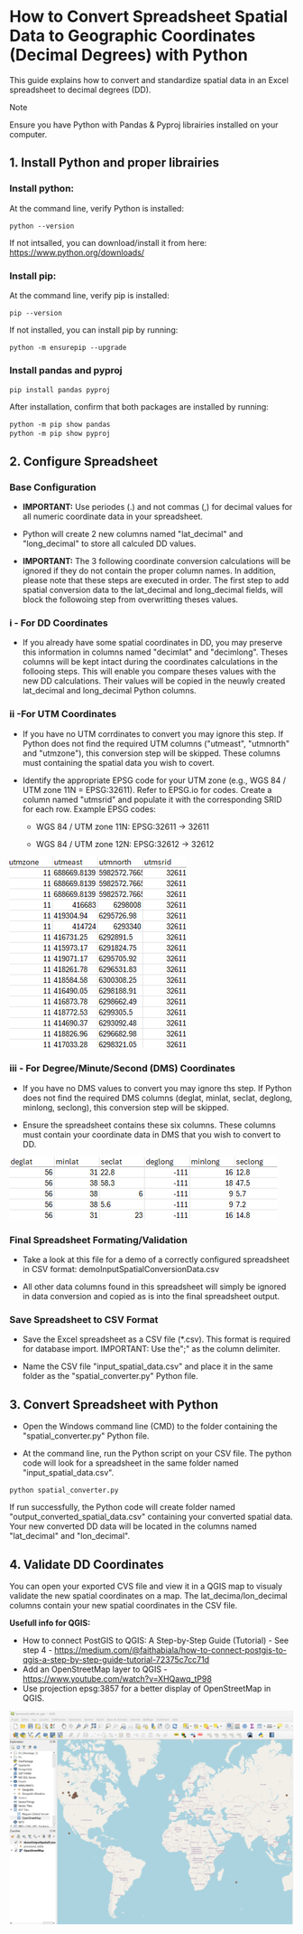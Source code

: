 # How to Convert Spreadsheet Spatial Data to Geographic Coordinates (Decimal Degrees) with Python

This guide explains how to convert and standardize spatial data in an Excel spreadsheet to decimal degrees (DD).

>[!NOTE]
>Ensure you have Python with Pandas & Pyproj librairies installed on your computer.

## 1. Install Python and proper librairies 

### Install python: 

At the command line, verify Python is installed: 
```
python --version
```

If not intsalled, you can download/install it from here: https://www.python.org/downloads/


### Install pip: 

At the command line, verify pip is installed:
```
pip --version
```

If not installed, you can install pip by running:
```
python -m ensurepip --upgrade
```

### Install pandas and pyproj

```
pip install pandas pyproj 
```

After installation, confirm that both packages are installed by running:
```
python -m pip show pandas
python -m pip show pyproj
```

## 2. Configure Spreadsheet

### Base Configuration

- **IMPORTANT:** Use periodes (.) and not commas (,) for decimal values for all numeric coordinate data in your spreadsheet.

- Python will create 2 new columns named "lat_decimal" and "long_decimal" to store all calculed DD values.

- **IMPORTANT:** The 3 following coordinate conversion calculations will be ignored if they do not contain the proper column names. In addition, please note that these steps are executed in order. The first step to add spatial conversion data to the lat_decimal and long_decimal fields, will block the followoing step from overwritting theses values.  

### i - For DD Coordinates

- If you already have some spatial coordinates in DD, you may preserve this information in columns named "decimlat" and "decimlong". Theses columns will be kept intact during the coordinates calculations in the follooing steps. This will enable you compare theses values with the new DD calculations. Their values will be copied in the neuwly created lat_decimal and long_decimal Python columns.


### ii -For UTM Coordinates

- If you have no UTM corrdinates to convert you may ignore this step. If Python does not find the required UTM columns ("utmeast", "utmnorth" and "utmzone"), this conversion step will be skipped. These columns must containing the spatial data you wish to covert.

- Identify the appropriate EPSG code for your UTM zone (e.g., WGS 84 / UTM zone 11N = EPSG:32611). Refer to EPSG.io for codes. Create a column named "utmsrid" and populate it with the corresponding SRID for each row. Example EPSG codes:

  - WGS 84 / UTM zone 11N: EPSG:32611 → 32611

  - WGS 84 / UTM zone 12N: EPSG:32612 → 32612

![alt text](images/image-utm.png)


### iii - For Degree/Minute/Second (DMS) Coordinates

- If you have no DMS values to convert you may ignore ths step. If Python does not find the required DMS columns (deglat, minlat, seclat, deglong, minlong, seclong), this conversion step will be skipped.

- Ensure the spreadsheet contains these six columns. These columns must contain your coordinate data in DMS that you wish to convert to DD.

![alt text](images/image-dms.png)


### Final Spreadsheet Formating/Validation

- Take a look at this file for a demo of a correctly configured spreadsheet in CSV format: demoInputSpatialConversionData.csv

- All other data columns found in this spreadsheet will simply be ignored in data conversion and copied as is into the final spreadsheet output.

### Save Spreadsheet to CSV Format

- Save the Excel spreadsheet as a CSV file (*.csv). This format is required for database import. IMPORTANT: Use the";" as the column delimiter.

- Name the CSV file "input_spatial_data.csv" and place it in the same folder as the "spatial_converter.py" Python file.


## 3. Convert Spreadsheet with Python

- Open the Windows command line (CMD) to the folder containing the "spatial_converter.py" Python file. 

- At the command line, run the Python script on your CSV file. The python code will look for a spreadsheet in the same folder named "input_spatial_data.csv".

```
python spatial_converter.py

```

If run successfully, the Python code will create folder named "output_converted_spatial_data.csv" containing your converted spatial data. Your new converted DD data will be located in the columns named "lat_decimal" and "lon_decimal".


## 4. Validate DD Coordinates

You can open your exported CVS file and view it in a QGIS map to visualy validate the new spatial coordinates on a map. The lat_decima/lon_decimal columns contain your new spatial coordinates in the CSV file.

**Usefull info for QGIS:**
- How to connect PostGIS to QGIS: A Step-by-Step Guide (Tutorial) - See step 4 - https://medium.com/@faithabiala/how-to-connect-postgis-to-qgis-a-step-by-step-guide-tutorial-72375c7cc71d
- Add an OpenStreetMap layer to QGIS - https://www.youtube.com/watch?v=XHQawq_tP98
- Use projection epsg:3857 for a better display of OpenStreetMap in QGIS.

![alt text](images/image-qgis.png)


